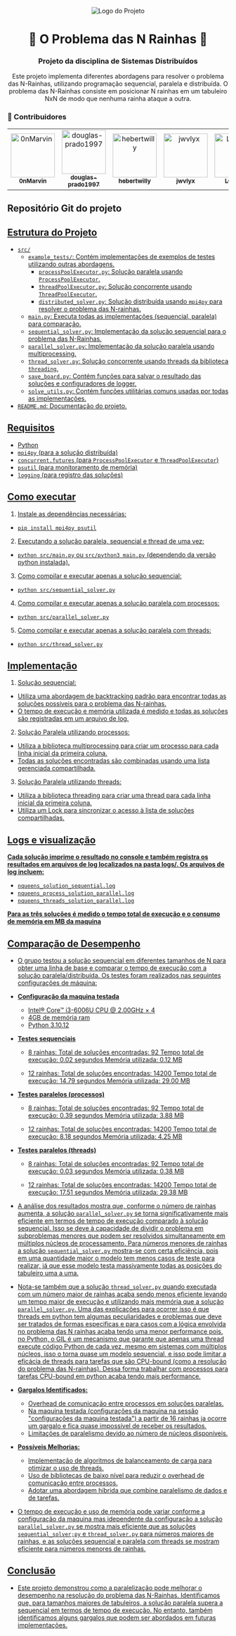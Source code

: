 <p align="center">
  <img src="https://img.freepik.com/fotos-premium/xadrez-do-rei-closeup-em-pe-sobre-os-conceitos-de-xadrez-caindo-de-vitoria_101448-4111.jpg" alt="Logo do Projeto">
</p>

<div align="center">
  <h1>👑 O Problema das N Rainhas 👑</h1>
  <h3>Projeto da disciplina de Sistemas Distribuídos</h3>
  <p>Este projeto implementa diferentes abordagens para resolver o problema das N-Rainhas, utilizando programação sequencial, paralela e distribuída. O problema das N-Rainhas consiste em posicionar N rainhas em um tabuleiro NxN de modo que nenhuma rainha ataque a outra.</p>
</div>
<div>

<h3>🤝 Contribuidores</h3>
<table>
  <tr>
    <td align="center">
      <a href="https://github.com/0nMarvin">
        <img src="https://avatars.githubusercontent.com/u/153041241?v=4" width="100px;" alt="0nMarvin"/><br>
        <sub>
          <b>0nMarvin</b>
        </sub>
      </a>
    </td>
    <td align="center">
      <a href="https://github.com/douglas-prado1997">
        <img src="https://avatars.githubusercontent.com/u/48699170?v=4" width="100px;" alt="douglas-prado1997"/><br>
        <sub>
          <b>douglas-prado1997</b>
        </sub>
      </a>
    </td>
    <td align="center">
      <a href="https://github.com/hebertwilly">
        <img src="https://avatars.githubusercontent.com/u/77469709?v=4" width="100px;" alt="hebertwilly"/><br>
        <sub>
          <b>hebertwilly</b>
        </sub>
      </a>
    </td>
    <td align="center">
      <a href="https://github.com/jwvIyx">
        <img src="https://avatars.githubusercontent.com/u/85976926?v=4" width="100px;" alt="jwvIyx"/><br>
        <sub>
          <b>jwvIyx</b>
        </sub>
      </a>
    </td>
    <td align="center">
      <a href="https://github.com/LCostaF">
        <img src="https://avatars.githubusercontent.com/u/146568540?v=4" width="100px;" alt="LCostaF"/><br>
        <sub>
          <b>LCostaF</b>
        </sub>
      </a>
    </td>
    <td align="center">
      <a href="https://github.com/Mei0-Metr0">
        <img src="https://avatars.githubusercontent.com/u/163468366?v=4" width="100px;" alt="Mei0-Metr0"/><br>
        <sub>
          <b>Mei0-Metr0</b>
        </sub>
      </a>
    </td>
    <td align="center">
      <a href="https://github.com/sidneyferracinjr">
        <img src="https://avatars.githubusercontent.com/u/176786424?v=4" width="100px;" alt="sidneyferracinjr"/><br>
        <sub>
          <b>sidneyferracinjr</b>
        </sub>
      </a>
    </td>
  </tr>
</table>
</div>

## Repositório Git do projeto

<a href="[text](https://github.com/sidneyferracinjr/ds-nqueens)">

## Estrutura do Projeto

- `src/`
  - `example_tests/`: Contém implementações de exemplos de testes utilizando outras abordagens.
    - `processPoolExecutor.py`: Solução paralela usando `ProcessPoolExecutor`.
    - `threadPoolExecutor.py`: Solução concorrente usando `ThreadPoolExecutor`.
    - `distributed_solver.py`: Solução distribuída usando `mpi4py` para resolver o problema das N-rainhas.
  - `main.py`: Executa todas as implementações (sequencial, paralela) para comparação.
  - `sequential_solver.py`: Implementação da solução sequencial para o problema das N-Rainhas.
  - `parallel_solver.py`: Implementação da solução paralela usando multiprocessing.
  - `thread_solver.py`: Solução concorrente usando threads da biblioteca `threading`.
  - `save_board.py`: Contém funções para salvar o resultado das soluções e configuradores de logger.
  - `solve_utils.py`: Contém funções utilitárias comuns usadas por todas as implementações.
- `README.md`: Documentação do projeto.

## Requisitos

- Python
- `mpi4py` (para a solução distribuída)
- `concurrent.futures` (para `ProcessPoolExecutor` e `ThreadPoolExecutor`)
- `psutil` (para monitoramento de memória)
- `logging` (para registro das soluções)

## Como executar

1. Instale as dependências necessárias:
  - `pip install mpi4py psutil`

2. Executando a solução paralela, sequencial e thread de uma vez:
  - `python src/main.py` ou `src/python3 main.py` (dependendo da versão python instalada).

3. Como compilar e executar apenas a solução sequencial:
  - `python src/sequential_solver.py`

4. Como compilar e executar  apenas a solução paralela com processos:
  - `python src/parallel_solver.py`

5. Como compilar e executar apenas a solução paralela com threads:
  - `python src/thread_solver.py`

## Implementação

1. Solução sequencial:
  - Utiliza uma abordagem de backtracking padrão para encontrar todas as soluções possíveis para o problema das N-rainhas.
  - O tempo de execução e memória utilizada é medido e todas as soluções são registradas em um arquivo de log.

2. Solução Paralela utilizando processos:
 - Utiliza a biblioteca multiprocessing para criar um processo para cada linha inicial da primeira coluna.
 - Todas as soluções encontradas são combinadas usando uma lista gerenciada compartilhada.

3. Solução Paralela utilizando threads:
 - Utiliza a biblioteca threading para criar uma thread para cada linha inicial da primeira coluna.
 - Utiliza um Lock para sincronizar o acesso à lista de soluções compartilhadas.

## Logs e visualização

**Cada solução imprime o resultado no console e também registra os resultados em arquivos de log localizados na pasta logs/. Os arquivos de log incluem:**
  
  - `nqueens_solution_sequential.log`
  - `nqueens_process_solution_parallel.log`
  - `nqueens_threads_solution_parallel.log`

**Para as três soluções é medido o tempo total de execução e o consumo de memória em MB da maquina**

## Comparação de Desempenho

 - O grupo testou a solução sequencial em diferentes tamanhos de N para obter uma linha de base e comparar o tempo de execução com a solução paralela/distribuída. Os testes foram realizados nas seguintes configurações de máquina:

  - **Configuração da maquina testada**
    - Intel® Core™ i3-6006U CPU @ 2.00GHz × 4
    - 4GB de memória ram
    - Python 3.10.12
 
  - **Testes sequenciais**
    - 8 rainhas: 
        Total de soluções encontradas: 92
        Tempo total de execução: 0.02 segundos
        Memória utilizada: 0.12 MB
  
    - 12 rainhas:
        Total de soluções encontradas: 14200
        Tempo total de execução: 14.79 segundos
        Memória utilizada: 29.00 MB

  - **Testes paralelos (processos)**
    - 8 rainhas:
        Total de soluções encontradas: 92
        Tempo total de execução: 0.39 segundos
        Memória utilizada: 3.88 MB
    
    - 12 rainhas:
        Total de soluções encontradas: 14200
        Tempo total de execução: 8.18 segundos
        Memória utilizada: 4.25 MB
  
  - **Testes paralelos (threads)**
    - 8 rainhas:
        Total de soluções encontradas: 92
        Tempo total de execução: 0.03 segundos
        Memória utilizada: 0.38 MB

    - 12 rainhas:
        Total de soluções encontradas: 14200
        Tempo total de execução: 17.51 segundos
        Memória utilizada: 29.38 MB

  - A análise dos resultados mostra que, conforme o número de rainhas aumenta, a solução `parallel_solver.py` se torna significativamente mais eficiente em termos de tempo de execução comparado à solução sequencial. Isso se deve à capacidade de dividir o problema em subproblemas menores que podem ser resolvidos simultaneamente em múltiplos núcleos de processamento. Para números menores de rainhas a solução `sequential_solver.py` mostra-se com certa eficiência, pois em uma quantidade maior o modelo tem menos casos de teste para realizar, já que esse modelo testa massivamente todas as posições do tabuleiro uma a uma.

  - Nota-se também que a solução `thread_solver.py` quando executada com um número maior de rainhas acaba sendo menos eficiente levando um tempo maior de execução e utilizando mais memória que a solução `parallel_solver.py`. Uma das explicações para ocorrer isso é que threads em python tem algumas peculiaridades e problemas que deve ser tratados de formas especificas e para casos com a lógica envolvida no problema das N rainhas acaba tendo uma menor performance pois, no Python, o GIL é um mecanismo que garante que apenas uma thread execute código Python de cada vez, mesmo em sistemas com múltiplos núcleos, isso o torna quase um modelo sequencial, e isso pode limitar a eficácia de threads para tarefas que são CPU-bound (como a resolução do problema das N-rainhas). Dessa forma trabalhar com processos para tarefas CPU-bound em python acaba tendo mais performance.

  - **Gargalos Identificados:**
    - Overhead de comunicação entre processos em soluções paralelas.
    - Na maquina testada (configurações da maquina na sessão "configurações da maquina testada") a partir de 16 rainhas ja ocorre um gargalo e fica quase impossível de receber os resultados.
    - Limitações de paralelismo devido ao número de núcleos disponíveis.
 
  - **Possíveis Melhorias:**
    - Implementação de algoritmos de balanceamento de carga para otimizar o uso de threads.
    - Uso de bibliotecas de baixo nível para reduzir o overhead de comunicação entre processos.
    - Adotar uma abordagem híbrida que combine paralelismo de dados e de tarefas.

 - O tempo de execução e uso de memória pode variar conforme a configuração da maquina mas idependente da configuração a solução `parallel_solver.py` se mostra mais eficiente que as soluções `sequential_solver;py` e `thread_solver.py` para números maiores de rainhas, e as soluções sequencial e paralela com threads se mostram eficiente para números menores de rainhas.

 ## Conclusão

 - Este projeto demonstrou como a paralelização pode melhorar o desempenho na resolução do problema das N-Rainhas. Identificamos que, para tamanhos maiores de tabuleiros, a solução paralela supera a sequencial em termos de tempo de execução. No entanto, também identificamos alguns gargalos que podem ser abordados em futuras implementações.



